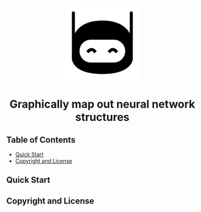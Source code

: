 <p align="center">
    <br>
    <img src="https://github.com/antonioverdi/Text-Generation-GUI/blob/master/docs/imgs/happy-robot.png" width="200"/>
    <br>
<p>
<h1 align="center">
<p> Graphically map out neural network structures </p>
</h1>

## Table of Contents

- [Quick Start](#quick-start)
- [Copyright and License](#copyright-and-license)

## Quick Start

## Copyright and License
